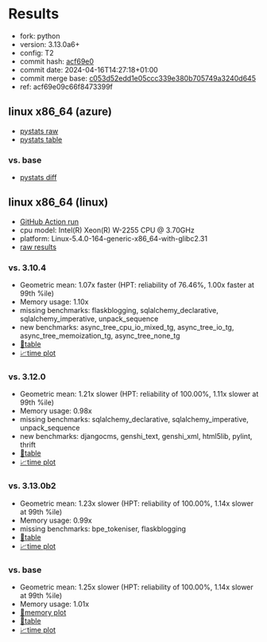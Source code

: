 # Results

- fork: python
- version: 3.13.0a6+
- config: T2
- commit hash: [acf69e0](https://github.com/python/cpython/commit/acf69e0)
- commit date: 2024-04-16T14:27:18+01:00
- commit merge base: [c053d52edd1e05ccc339e380b705749a3240d645](https://github.com/python/cpython/commit/c053d52edd1e05ccc339e380b705749a3240d645)
- ref: acf69e09c66f8473399f

## linux x86_64 (azure)

- [pystats raw](bm-20240416-azure-x86_64-python-acf69e09c66f8473399f-3.13.0a6%2B-acf69e0-pystats.json)
- [pystats table](bm-20240416-azure-x86_64-python-acf69e09c66f8473399f-3.13.0a6%2B-acf69e0-pystats.md)

### vs. base

- [pystats diff](bm-20240416-azure-x86_64-python-acf69e09c66f8473399f-3.13.0a6%2B-acf69e0-pystats-vs-base.md)

## linux x86_64 (linux)

- [GitHub Action run](https://github.com/faster-cpython/benchmarking/actions/runs/8726738428)
- cpu model: Intel(R) Xeon(R) W-2255 CPU @ 3.70GHz
- platform: Linux-5.4.0-164-generic-x86_64-with-glibc2.31
- [raw results](bm-20240416-linux-x86_64-python-acf69e09c66f8473399f-3.13.0a6%2B-acf69e0.json)

### vs. 3.10.4

- Geometric mean: 1.07x faster (HPT: reliability of 76.46%, 1.00x faster at 99th %ile)
- Memory usage: 1.10x
- missing benchmarks: flaskblogging, sqlalchemy_declarative, sqlalchemy_imperative, unpack_sequence
- new benchmarks: async_tree_cpu_io_mixed_tg, async_tree_io_tg, async_tree_memoization_tg, async_tree_none_tg
- [📄table](bm-20240416-linux-x86_64-python-acf69e09c66f8473399f-3.13.0a6%2B-acf69e0-vs-3.10.4.md)
- [📈time plot](bm-20240416-linux-x86_64-python-acf69e09c66f8473399f-3.13.0a6%2B-acf69e0-vs-3.10.4.svg)

### vs. 3.12.0

- Geometric mean: 1.21x slower (HPT: reliability of 100.00%, 1.11x slower at 99th %ile)
- Memory usage: 0.98x
- missing benchmarks: sqlalchemy_declarative, sqlalchemy_imperative, unpack_sequence
- new benchmarks: djangocms, genshi_text, genshi_xml, html5lib, pylint, thrift
- [📄table](bm-20240416-linux-x86_64-python-acf69e09c66f8473399f-3.13.0a6%2B-acf69e0-vs-3.12.0.md)
- [📈time plot](bm-20240416-linux-x86_64-python-acf69e09c66f8473399f-3.13.0a6%2B-acf69e0-vs-3.12.0.svg)

### vs. 3.13.0b2

- Geometric mean: 1.23x slower (HPT: reliability of 100.00%, 1.14x slower at 99th %ile)
- Memory usage: 0.99x
- missing benchmarks: bpe_tokeniser, flaskblogging
- [📄table](bm-20240416-linux-x86_64-python-acf69e09c66f8473399f-3.13.0a6%2B-acf69e0-vs-3.13.0b2.md)
- [📈time plot](bm-20240416-linux-x86_64-python-acf69e09c66f8473399f-3.13.0a6%2B-acf69e0-vs-3.13.0b2.svg)

### vs. base

- Geometric mean: 1.25x slower (HPT: reliability of 100.00%, 1.14x slower at 99th %ile)
- Memory usage: 1.01x
- [🧠memory plot](bm-20240416-linux-x86_64-python-acf69e09c66f8473399f-3.13.0a6%2B-acf69e0-vs-base-mem.svg)
- [📄table](bm-20240416-linux-x86_64-python-acf69e09c66f8473399f-3.13.0a6%2B-acf69e0-vs-base.md)
- [📈time plot](bm-20240416-linux-x86_64-python-acf69e09c66f8473399f-3.13.0a6%2B-acf69e0-vs-base.svg)

